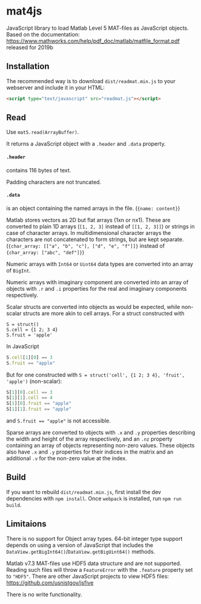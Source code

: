 # mat4js
JavaScript library to load Matlab Level 5 MAT-files as JavaScript objects.
Based on the documentation: https://www.mathworks.com/help/pdf_doc/matlab/matfile_format.pdf released for 2019b

## Installation
The recommended way is to download `dist/readmat.min.js` to your webserver and include it in your HTML:
```html
<script type="text/javascript" src="readmat.js"></script>
```

## Read
Use `mat5.read(ArrayBuffer)`.

It returns a JavaScript object with a `.header` and `.data` property.

#### `.header`
contains 116 bytes of text.

Padding characters are not truncated.

#### `.data`
is an object containing the named arrays in the file. (`{name: content}`)

Matlab stores vectors as 2D but flat arrays (1xn or nx1). These are converted to plain 1D arrays (`[1, 2, 3]` instead of `[[1, 2, 3]]`) or strings in case of character arrays. In multidimensional character arrays the characters are not concatenated to form strings, but are kept separate. (`{char_array: [["a", "b", "c"], ["d", "e", "f"]]}` instead of `{char_array: ["abc", "def"]}`)

Numeric arrays with `Int64` or `Uint64` data types are converted into an array of `BigInt`.

Numeric arrays with imaginary component are converted into an array of objects with `.r` and `.i` properties for the real and imaginary components respectively.

Scalar structs are converted into objects as would be expected, while non-scalar structs are more akin to cell arrays. For a struct constructed with
```
S = struct()
S.cell = {1 2; 3 4}
S.fruit = 'apple'
```
In JavaScript
```js
S.cell[1][0] == 3
S.fruit == "apple"
```
But for one constructed with `S = struct('cell', {1 2; 3 4}, 'fruit', 'apple')` (non-scalar):
```js
S[1][0].cell == 3
S[1][1].cell == 4
S[1][0].fruit == "apple"
S[1][1].fruit == "apple"
```
and `S.fruit == "apple"` is not accessible.


Sparse arrays are converted to objects with `.x` and `.y` properties describing the width and height of the array respectively, and an `.nz` property containing an array of objects representing non-zero values. These objects also have `.x` and `.y` properties for their indices in the matrix and an additional `.v` for the non-zero value at the index.

## Build
If you want to rebuild `dist/readmat.min.js`, first install the dev dependencies with `npm install`.  Once `webpack` is installed, run `npm run build`.

## Limitaions
There is no support for Object array types.  64-bit integer type support depends on using a version of JavaScript that includes the `DataView.getBigInt64()`/`DataView.getBigUint64()` methods.

Matlab v7.3 MAT-files use HDF5 data structure and are not supported. Reading such files will throw a `FeatureError` with the `.feature` property set to `"HDF5"`. There are other JavaScript projects to view HDF5 files: https://github.com/usnistgov/jsfive

There is no write functionality.

